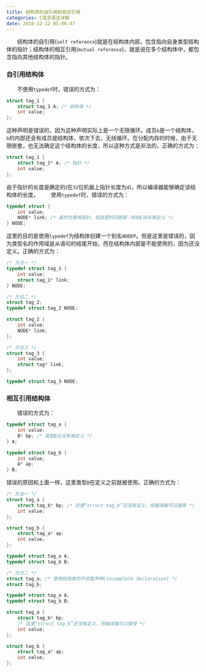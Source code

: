 ```yaml
---
title: 结构体的自引用和相互引用
categories: C语言语法详解
date: 2018-12-12 05:06:47
---
```

&emsp;&emsp;结构体的自引用(`self reference`)就是在结构体内部，包含指向自身类型结构体的指针；结构体的相互引用(`mutual reference`)，就是说在多个结构体中，都包含指向其他结构体的指针。<!--more-->

### 自引用结构体

&emsp;&emsp;不使用`typedef`时，错误的方式为：

``` cpp
struct tag_1 {
    struct tag_1 A; /* 结构体 */
    int value;
};
```

这种声明是错误的，因为这种声明实际上是一个无限循环。成员`b`是一个结构体，`b`的内部还会有成员是结构体，依次下去，无线循环。在分配内存的时候，由于无限嵌套，也无法确定这个结构体的长度，所以这种方式是非法的。正确的方式为：

``` cpp
struct tag_1 {
    struct tag_1* A; /* 指针 */
    int value;
};
```

由于指针的长度是确定的(在`32`位机器上指针长度为`4`)，所以编译器能够确定该结构体的长度。
&emsp;&emsp;使用`typedef`时，错误的方式为：

``` cpp
typedef struct {
    int value;
    NODE* link; /* 虽然也使用指针，但这里的问题是：NODE尚未被定义 */
} NODE;
```

这里的目的是使用`typedef`为结构体创建一个别名`NODEP`。但是这里是错误的，因为类型名的作用域是从语句的结尾开始，而在结构体内部是不能使用的，因为还没定义。正确的方式为：

``` cpp
/* 方法一 */
typedef struct tag_1 {
    int value;
    struct tag_1* link;
} NODE;

/* 方法二 */
struct tag_2;
typedef struct tag_2 NODE;

struct tag_2 {
    int value;
    NODE* link;
};

/* 方法三 */
struct tag_3 {
    int value;
    struct tag* link;
};

typedef struct tag_3 NODE;
```

### 相互引用结构体

&emsp;&emsp;错误的方式为：

``` cpp
typedef struct tag_a {
    int value;
    B* bp; /* 类型B还没有被定义 */
} A;

typedef struct tag_b {
    int value;
    A* ap;
} B;
```

错误的原因和上面一样，这里类型`B`在定义之前就被使用。正确的方式为：

``` cpp
/* 方法一 */
struct tag_a {
    struct tag_b* bp; /* 这里“struct tag_b”还没有定义，但编译器可以接受 */
    int value;
};

struct tag_b {
    struct tag_a* ap;
    int value;
};

typedef struct tag_a A;
typedef struct tag_b B;

/* 方法二 */
struct tag_a; /* 使用结构体的不完整声明(incomplete declaration) */
struct tag_b;

typedef struct tag_a A;
typedef struct tag_b B;

struct tag_a {
    struct tag_b* bp;
    /* 这里“struct tag_b”还没有定义，但编译器可以接受 */
    int value;
};

struct tag_b {
    struct tag_a* ap;
    int value;
};
```